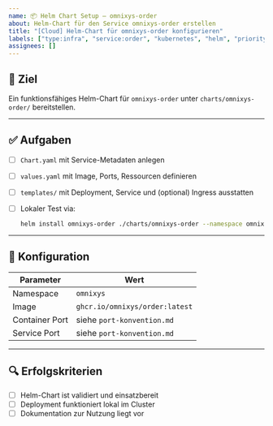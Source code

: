 ```yaml
---
name: 📦 Helm Chart Setup – omnixys-order
about: Helm-Chart für den Service omnixys-order erstellen
title: "[Cloud] Helm-Chart für omnixys-order konfigurieren"
labels: ["type:infra", "service:order", "kubernetes", "helm", "priority:high"]
assignees: []
---
```


## 🎯 Ziel

Ein funktionsfähiges Helm-Chart für `omnixys-order` unter `charts/omnixys-order/` bereitstellen.

---

## ✅ Aufgaben

- [ ] `Chart.yaml` mit Service-Metadaten anlegen
- [ ] `values.yaml` mit Image, Ports, Ressourcen definieren
- [ ] `templates/` mit Deployment, Service und (optional) Ingress ausstatten
- [ ] Lokaler Test via:

  ```bash
  helm install omnixys-order ./charts/omnixys-order --namespace omnixys
  ```

---

## 🔧 Konfiguration

| Parameter      | Wert                           |
| -------------- | ------------------------------ |
| Namespace      | `omnixys`                      |
| Image          | `ghcr.io/omnixys/order:latest` |
| Container Port | siehe `port-konvention.md`     |
| Service Port   | siehe `port-konvention.md`     |

---

## 🔍 Erfolgskriterien

- [ ] Helm-Chart ist validiert und einsatzbereit
- [ ] Deployment funktioniert lokal im Cluster
- [ ] Dokumentation zur Nutzung liegt vor
